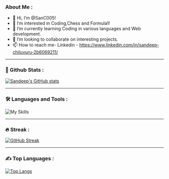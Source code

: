 ### About Me :
- 👋 Hi, I’m @SanC005!
- 👀 I’m interested in Coding,Chess and Formula1!
- 🌱 I’m currently learning Coding in various languages and Web development.
- 💞️ I’m looking to collaborate on interesting projects.
- 📫 How to reach me- Linkedin - https://www.linkedin.com/in/sandeep-chiluvuru-2b6069211/

---

### 🥇 Github Stats :
[![Sandeep's GitHub stats](https://github-readme-stats.vercel.app/api?username=SanC005&show_icons=true&theme=chartreuse-dark)](https://github.com/SanC005)

---

### :hammer_and_wrench: Languages and Tools :
<!-- <div>
  <img src="https://github.com/devicons/devicon/blob/master/icons/cplusplus/cplusplus-original.svg" title="Cpp" alt="Cpp" width="40" height="40"/>&nbsp;
  <img src="https://github.com/devicons/devicon/blob/master/icons/python/python-original-wordmark.svg" title="Python" alt="Python" width="40" height="40"/>&nbsp;
  <img src="https://github.com/devicons/devicon/blob/master/icons/react/react-original-wordmark.svg" title="React" alt="React" width="40" height="40"/>&nbsp;
  <img src="https://github.com/devicons/devicon/blob/master/icons/java/java-original-wordmark.svg" title="Java" alt="Java" width="40" height="40"/>&nbsp;
  <img src="https://github.com/devicons/devicon/blob/master/icons/materialui/materialui-original.svg" title="Material UI" alt="Material UI" width="40" height="40"/>&nbsp;
  <img src="https://github.com/devicons/devicon/blob/master/icons/flutter/flutter-original.svg" title="Flutter" alt="Flutter" width="40" height="40"/>&nbsp;
  <img src="https://github.com/devicons/devicon/blob/master/icons/css3/css3-plain-wordmark.svg"  title="CSS3" alt="CSS" width="40" height="40"/>&nbsp;
  <img src="https://github.com/devicons/devicon/blob/master/icons/html5/html5-original.svg" title="HTML5" alt="HTML" width="40" height="40"/>&nbsp;
  <img src="https://github.com/devicons/devicon/blob/master/icons/javascript/javascript-original.svg" title="JavaScript" alt="JavaScript" width="40" height="40"/>&nbsp;
  <img src="https://github.com/devicons/devicon/blob/master/icons/react/react-original-wordmark.svg" title="react" alt="react" width="40" height="40"/>&nbsp;
  <img src="https://github.com/devicons/devicon/blob/master/icons/nextjs/nextjs-original-wordmark.svg" title="nextjs" alt="nextjs" width="40" height="40" background-color="white"/>&nbsp;
  <img src="https://github.com/devicons/devicon/blob/master/icons/firebase/firebase-plain-wordmark.svg" title="Firebase" alt="Firebase" width="40" height="40"/>&nbsp;
  <img src="https://github.com/devicons/devicon/blob/master/icons/nodejs/nodejs-original-wordmark.svg" title="NodeJS" alt="NodeJS" width="40" height="40"/>&nbsp;
  <img src="https://github.com/devicons/devicon/blob/master/icons/git/git-original-wordmark.svg" title="Git" alt="Git" width="40" height="40"/>
</div> -->
![My Skills](https://skillicons.dev/icons?i=react,nextjs,cpp,py,java,html,css,tailwind,js,nodejs,expressjs,mongodb,aws,gcp,vscode,androidstudio,tensorflow,flask&perline=9)

---

### :fire: Streak :
[![GitHub Streak](http://github-readme-streak-stats.herokuapp.com?user=SanC005&theme=dark&background=000000)](https://git.io/streak-stats)

---
### ✍️ Top Languages :
<!-- [![Top Langs](https://github-readme-stats.vercel.app/api/top-langs/?username=SanC005)](https://github.com/SanC005/github-readme-stats) -->
[![Top Langs](https://github-readme-stats.vercel.app/api/top-langs/?username=SanC005&layout=compact&langs_count=8&theme=vision-friendly-dark&hide=python)](https://github.com/anuraghazra/github-readme-stats)

